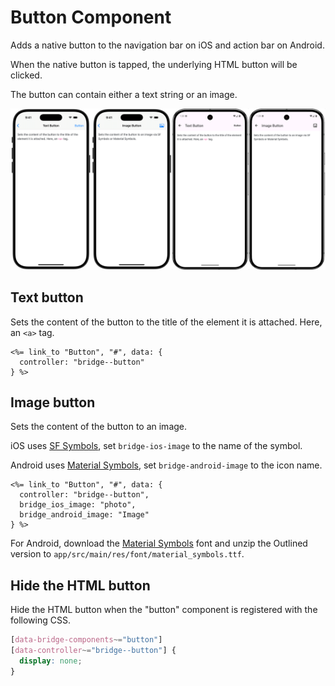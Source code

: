 # Button Component

Adds a native button to the navigation bar on iOS and action bar on Android.

When the native button is tapped, the underlying HTML button will be clicked.

The button can contain either a text string or an image.

![Button Component examples](screenshot.png)

## Text button

Sets the content of the button to the title of the element it is attached. Here, an `<a>` tag.

```erb
<%= link_to "Button", "#", data: {
  controller: "bridge--button"
} %>
```

## Image button

Sets the content of the button to an image.

iOS uses [SF Symbols](https://developer.apple.com/sf-symbols/), set `bridge-ios-image` to the name of the symbol.

Android uses [Material Symbols](https://fonts.google.com/icons), set `bridge-android-image` to the icon name.

```erb
<%= link_to "Button", "#", data: {
  controller: "bridge--button",
  bridge_ios_image: "photo",
  bridge_android_image: "Image"
} %>
```

For Android, download the [Material Symbols](https://fonts.google.com/icons) font and unzip the Outlined version to `app/src/main/res/font/material_symbols.ttf`.

## Hide the HTML button

Hide the HTML button when the "button" component is registered with the following CSS.

```css
[data-bridge-components~="button"]
[data-controller~="bridge--button"] {
  display: none;
}
```
